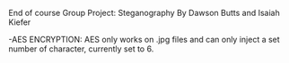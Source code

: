 End of course Group Project: Steganography
By Dawson Butts and Isaiah Kiefer

-AES ENCRYPTION: 
AES only works on .jpg files and can only inject a set number of character, currently set to 6.
